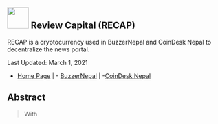 ## <img src="https://github.com/Review-Capital-Blockchain-Ecosystem/RIP/blob/master/web%20icon-01.png" width = "50 px" /> Review Capital (RECAP)
RECAP is a cryptocurrency used in BuzzerNepal and CoinDesk Nepal to decentralize the news portal.

Last Updated: March 1, 2021

- [Home Page](https://www.reviewcapital.org) | - [BuzzerNepal](https://www.buzzernepal.com) | -[CoinDesk Nepal](https://www.coindesknepal.com)

## Abstract
>With 
